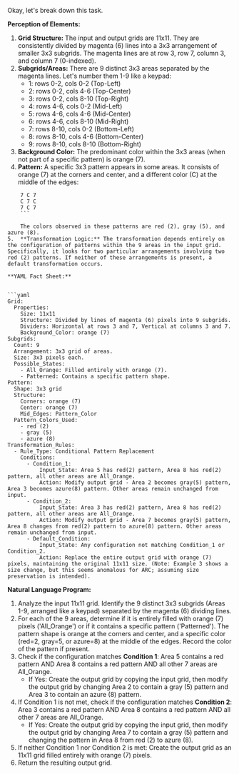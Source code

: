 Okay, let's break down this task.

**Perception of Elements:**

1.  **Grid Structure:** The input and output grids are 11x11. They are consistently divided by magenta (6) lines into a 3x3 arrangement of smaller 3x3 subgrids. The magenta lines are at row 3, row 7, column 3, and column 7 (0-indexed).
2.  **Subgrids/Areas:** There are 9 distinct 3x3 areas separated by the magenta lines. Let's number them 1-9 like a keypad:
    *   1: rows 0-2, cols 0-2 (Top-Left)
    *   2: rows 0-2, cols 4-6 (Top-Center)
    *   3: rows 0-2, cols 8-10 (Top-Right)
    *   4: rows 4-6, cols 0-2 (Mid-Left)
    *   5: rows 4-6, cols 4-6 (Mid-Center)
    *   6: rows 4-6, cols 8-10 (Mid-Right)
    *   7: rows 8-10, cols 0-2 (Bottom-Left)
    *   8: rows 8-10, cols 4-6 (Bottom-Center)
    *   9: rows 8-10, cols 8-10 (Bottom-Right)
3.  **Background Color:** The predominant color within the 3x3 areas (when not part of a specific pattern) is orange (7).
4.  **Pattern:** A specific 3x3 pattern appears in some areas. It consists of orange (7) at the corners and center, and a different color (C) at the middle of the edges:
    
```
    7 C 7
    C 7 C
    7 C 7
    ```

    The colors observed in these patterns are red (2), gray (5), and azure (8).
5.  **Transformation Logic:** The transformation depends entirely on the configuration of patterns within the 9 areas in the input grid. Specifically, it looks for two particular arrangements involving two red (2) patterns. If neither of these arrangements is present, a default transformation occurs.

**YAML Fact Sheet:**


```yaml
Grid:
  Properties:
    Size: 11x11
    Structure: Divided by lines of magenta (6) pixels into 9 subgrids.
    Dividers: Horizontal at rows 3 and 7, Vertical at columns 3 and 7.
    Background_Color: orange (7)
Subgrids:
  Count: 9
  Arrangement: 3x3 grid of areas.
  Size: 3x3 pixels each.
  Possible_States:
    - All_Orange: Filled entirely with orange (7).
    - Patterned: Contains a specific pattern shape.
Pattern:
  Shape: 3x3 grid
  Structure:
    Corners: orange (7)
    Center: orange (7)
    Mid_Edges: Pattern_Color
  Pattern_Colors_Used:
    - red (2)
    - gray (5)
    - azure (8)
Transformation_Rules:
  - Rule_Type: Conditional Pattern Replacement
    Conditions:
      - Condition_1:
          Input_State: Area 5 has red(2) pattern, Area 8 has red(2) pattern, all other areas are All_Orange.
          Action: Modify output grid - Area 2 becomes gray(5) pattern, Area 3 becomes azure(8) pattern. Other areas remain unchanged from input.
      - Condition_2:
          Input_State: Area 3 has red(2) pattern, Area 8 has red(2) pattern, all other areas are All_Orange.
          Action: Modify output grid - Area 7 becomes gray(5) pattern, Area 8 changes from red(2) pattern to azure(8) pattern. Other areas remain unchanged from input.
      - Default_Condition:
          Input_State: Any configuration not matching Condition_1 or Condition_2.
          Action: Replace the entire output grid with orange (7) pixels, maintaining the original 11x11 size. (Note: Example 3 shows a size change, but this seems anomalous for ARC; assuming size preservation is intended).
```


**Natural Language Program:**

1.  Analyze the input 11x11 grid. Identify the 9 distinct 3x3 subgrids (Areas 1-9, arranged like a keypad) separated by the magenta (6) dividing lines.
2.  For each of the 9 areas, determine if it is entirely filled with orange (7) pixels ('All_Orange') or if it contains a specific pattern ('Patterned'). The pattern shape is orange at the corners and center, and a specific color (red=2, gray=5, or azure=8) at the middle of the edges. Record the color of the pattern if present.
3.  Check if the configuration matches **Condition 1**: Area 5 contains a red pattern AND Area 8 contains a red pattern AND all other 7 areas are All_Orange.
    *   If Yes: Create the output grid by copying the input grid, then modify the output grid by changing Area 2 to contain a gray (5) pattern and Area 3 to contain an azure (8) pattern.
4.  If Condition 1 is not met, check if the configuration matches **Condition 2**: Area 3 contains a red pattern AND Area 8 contains a red pattern AND all other 7 areas are All_Orange.
    *   If Yes: Create the output grid by copying the input grid, then modify the output grid by changing Area 7 to contain a gray (5) pattern and changing the pattern in Area 8 from red (2) to azure (8).
5.  If neither Condition 1 nor Condition 2 is met: Create the output grid as an 11x11 grid filled entirely with orange (7) pixels.
6.  Return the resulting output grid.